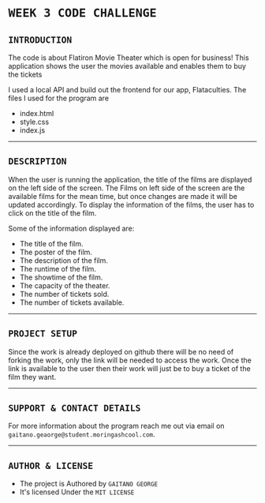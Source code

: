 # **`WEEK 3 CODE CHALLENGE`**


## **`INTRODUCTION`**
The code is about Flatiron Movie Theater which is open for business! This application shows the user the movies available and enables them to buy the tickets

I used a local API and build out the frontend for our app, Flataculties. The files I used for the program are
* index.html
* style.css
* index.js

---

## **`DESCRIPTION`**
When the user is running the application, the title of the films are displayed on the left side of the screen. The Films on left side of the screen are the available films for the mean time, but once changes are made it will be updated accordingly. To display the information of the films, the user has to click on the title of the film.

Some of the information displayed are:
* The title of the film.
* The poster of the film.
* The description of the film.
* The runtime of the film.
* The showtime of the film.
* The capacity of the theater.
* The number of tickets sold.
* The number of tickets available.

---

## **`PROJECT SETUP`**
Since the work is already deployed on github there will be no need of forking the work, only the link will be needed to access the work. Once the link is available to the user then their work will just be to buy a ticket of the film they want.

---

## **`SUPPORT & CONTACT DETAILS`**
For more information about the program reach me out via email on `gaitano.geaorge@student.moringashcool.com`.

---

## **`AUTHOR & LICENSE`**
* The project is Authored by `GAITANO GEORGE`
* It's licensed Under the `MIT LICENSE`
